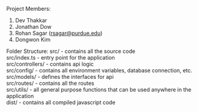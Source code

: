 Project Members:
1) Dev Thakkar
2) Jonathan Dow
3) Rohan Sagar (rsagar@purdue.edu)
4) Dongwon Kim

Folder Structure:
src/ - contains all the source code  <br />
src/index.ts - entry point for the application  <br />
src/controllers/ - contains api logic  <br />
src/config/ - contains all environment variables, database connection, etc.  <br />
src/models/ - defines the interfaces for api  <br />
src/routes/ - contains all the routes  <br />
src/utils/ - all general purpose functions that can be used anywhere in the application  <br />
dist/ - contains all compiled javascript code  <br />
